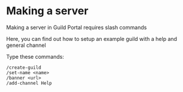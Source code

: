 # Making a server
Making a server in Guild Portal requires slash commands

Here, you can find out how to setup an example guild with a help and general channel

Type these commands:
```
/create-guild
/set-name <name>
/banner <url>
/add-channel Help
```
